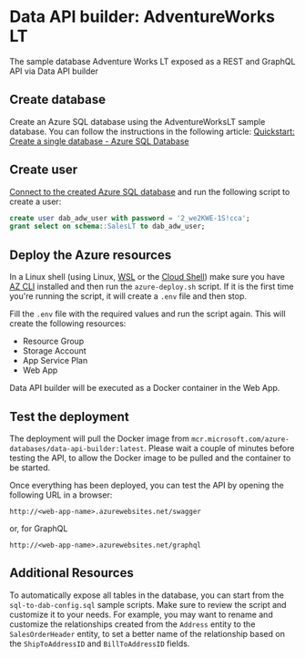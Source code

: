 # Data API builder: AdventureWorks LT

The sample database Adventure Works LT exposed as a REST and GraphQL API via Data API builder

## Create database

Create an Azure SQL database using the AdventureWorksLT sample database. You can follow the instructions in the following article: [Quickstart: Create a single database - Azure SQL Database](https://learn.microsoft.com/azure/azure-sql/database/single-database-create-quickstart?view=azuresql&tabs=azure-portal)

## Create user

[Connect to the created Azure SQL database](https://learn.microsoft.com/azure-data-studio/quickstart-sql-database?view=sql-server-ver16) and run the following script to create a user:

```sql
create user dab_adw_user with password = '2_we2KWE-1S!cca';
grant select on schema::SalesLT to dab_adw_user;
```

## Deploy the Azure resources

In a Linux shell (using Linux, [WSL](https://learn.microsoft.com/windows/wsl/install) or the [Cloud Shell](https://azure.microsoft.com/get-started/azure-portal/cloud-shell/)) make sure you have [AZ CLI](https://learn.microsoft.com/cli/azure/) installed and then run the `azure-deploy.sh` script. If it is the first time you're running the script, it will create a `.env` file and then stop.

Fill the `.env` file with the required values and run the script again. This will create the following resources: 

- Resource Group
- Storage Account
- App Service Plan
- Web App

Data API builder will be executed as a Docker container in the Web App.

## Test the deployment

The deployment will pull the Docker image from `mcr.microsoft.com/azure-databases/data-api-builder:latest`. Please wait a couple of minutes before testing the API, to allow the Docker image to be pulled and the container to be started.

Once everything has been deployed, you can test the API by opening the following URL in a browser:

```text
http://<web-app-name>.azurewebsites.net/swagger
```

or, for GraphQL

```text
http://<web-app-name>.azurewebsites.net/graphql
```

## Additional Resources

To automatically expose all tables in the database, you can start from the `sql-to-dab-config.sql` sample scripts. Make sure to review the script and customize it to your needs. For example, you may want to rename and customize the relationships created from the `Address` entity to the `SalesOrderHeader` entity, to set a better name of the relationship based on the `ShipToAddressID` and `BillToAddressID` fields.
